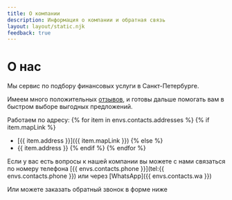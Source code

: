 ```yaml
---
title: О компании
description: Информация о компании и обратная связь
layout: layout/static.njk
feedback: true
---
```


# О нас

Мы сервис по подбору финансовых услуги в Санкт-Петербурге.

Имеем много положительных [отзывов](/#reviews), и готовы дальше помогать вам в быстром выборе выгодных предложений.

Работаем по адресу:
{% for item in envs.contacts.addresses %}
{% if item.mapLink %}
  - [{{ item.address }}]({{ item.mapLink }})
{% else %}
  - {{ item.address }}
{% endif %}
{% endfor %}

Если у вас есть вопросы к нашей компании вы можете с нами связаться по номеру телефона [{{ envs.contacts.phone }}](tel:{{ envs.contacts.phone }}) или через [WhatsApp]({{ envs.contacts.wa }})

Или можете заказать обратный звонок в форме ниже

